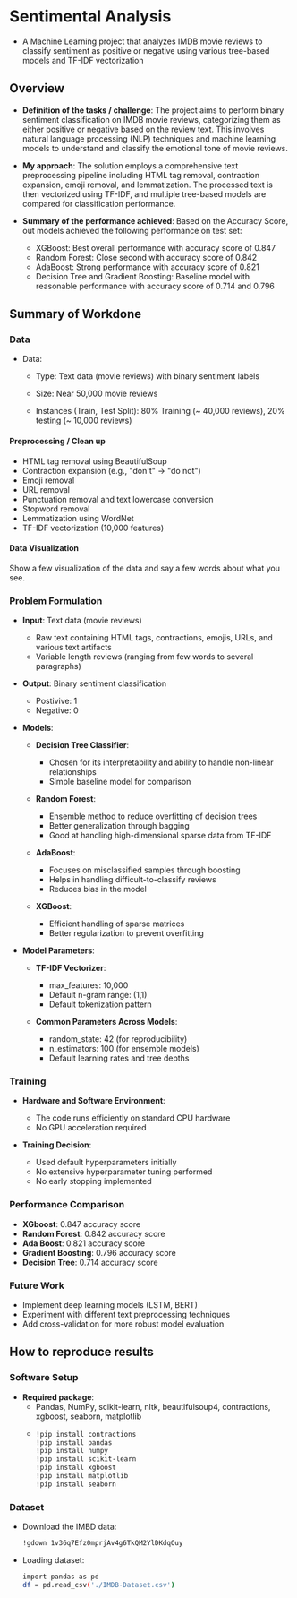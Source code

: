 # Sentimental Analysis
* A Machine Learning project that analyzes IMDB movie reviews to classify sentiment as positive or negative using various tree-based models and TF-IDF vectorization

## Overview

  * **Definition of the tasks / challenge**: The project aims to perform binary sentiment classification on IMDB movie reviews, categorizing them as either positive or negative based on the review text. This involves natural language processing (NLP) techniques and machine learning models to understand and classify the emotional tone of movie reviews.
    
  * **My approach**: The solution employs a comprehensive text preprocessing pipeline including HTML tag removal, contraction expansion, emoji removal, and lemmatization. The processed text is then vectorized using TF-IDF, and multiple tree-based models are compared for classification performance.
    
  * **Summary of the performance achieved**: Based on the Accuracy Score, out models achieved the following performance on test set:
      * XGBoost: Best overall performance with accuracy score of 0.847
      * Random Forest: Close second with accuracy score of 0.842
      * AdaBoost: Strong performance with accuracy score of 0.821
      * Decision Tree and Gradient Boosting:  Baseline model with reasonable performance with accuracy score of 0.714 and 0.796

## Summary of Workdone

### Data

* Data:
  * Type: Text data (movie reviews) with binary sentiment labels
    
  * Size: Near 50,000 movie reviews
    
  * Instances (Train, Test Split): 80% Training (~ 40,000 reviews), 20% testing (~ 10,000 reviews)

#### Preprocessing / Clean up

* HTML tag removal using BeautifulSoup
* Contraction expansion (e.g., "don't" → "do not")
* Emoji removal
* URL removal
* Punctuation removal and text lowercase conversion
* Stopword removal
* Lemmatization using WordNet
* TF-IDF vectorization (10,000 features)

#### Data Visualization

Show a few visualization of the data and say a few words about what you see.

### Problem Formulation

* **Input**: Text data (movie reviews)
  * Raw text containing HTML tags, contractions, emojis, URLs, and various text artifacts
  * Variable length reviews (ranging from few words to several paragraphs)
    
* **Output**: Binary sentiment classification
  * Postivive: 1
  * Negative: 0

* **Models**:
  * **Decision Tree Classifier**:
    * Chosen for its interpretability and ability to handle non-linear relationships
    * Simple baseline model for comparison

  * **Random Forest**:
    * Ensemble method to reduce overfitting of decision trees
    * Better generalization through bagging
    * Good at handling high-dimensional sparse data from TF-IDF

  * **AdaBoost**:
    * Focuses on misclassified samples through boosting
    * Helps in handling difficult-to-classify reviews
    * Reduces bias in the model

  * **XGBoost**:
    * Efficient handling of sparse matrices
    * Better regularization to prevent overfitting
      
* **Model Parameters**:
  * **TF-IDF Vectorizer**:
    * max_features: 10,000
    * Default n-gram range: (1,1)
    * Default tokenization pattern

  * **Common Parameters Across Models**:
    * random_state: 42 (for reproducibility)
    * n_estimators: 100 (for ensemble models)
    * Default learning rates and tree depths
      
### Training

* **Hardware and Software Environment**:
  * The code runs efficiently on standard CPU hardware
  * No GPU acceleration required

* **Training Decision**:
  * Used default hyperparameters initially
  * No extensive hyperparameter tuning performed
  * No early stopping implemented

### Performance Comparison

* **XGboost**: 0.847 accuracy score
* **Random Forest**: 0.842 accuracy score
* **Ada Boost**: 0.821 accuracy score
* **Gradient Boosting**: 0.796 accuracy score
* **Decision Tree**: 0.714 accuracy score

### Future Work

* Implement deep learning models (LSTM, BERT)
* Experiment with different text preprocessing techniques
* Add cross-validation for more robust model evaluation

## How to reproduce results



### Software Setup
* **Required package**:
  * Pandas, NumPy, scikit-learn, nltk, beautifulsoup4, contractions, xgboost, seaborn, matplotlib
  * ```sh
    !pip install contractions
    !pip install pandas
    !pip install numpy
    !pip install scikit-learn
    !pip install xgboost
    !pip install matplotlib
    !pip install seaborn
    ```
    
### Dataset
* Download the IMBD data:
  ```sh
  !gdown 1v36q7Efz0mprjAv4g6TkQM2YlDKdqOuy
  ```
* Loading dataset:
  ```sh
  import pandas as pd
  df = pd.read_csv('./IMDB-Dataset.csv')
  ```
  






